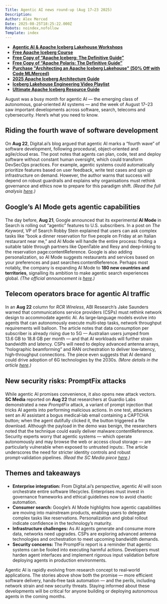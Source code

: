 ```yaml
---
Title: Agentic AI news round‑up (Aug 17–23 2025)
Description: 
Author: Alex Merced
Date: 2025-08-25T18:25:22.000Z
Robots: noindex,nofollow
Template: index
---
```

<ul>
<li><strong><a href="https://www.dremio.com/events?utm_source=ev_external_blog&amp;utm_medium=influencer&amp;utm_campaign=ai&amp;utm_content=alexmerced&amp;utm_term=ai-digest" rel="noopener noreferrer">Agentic AI &amp; Apache Iceberg Lakehouse Workshops</a></strong></li>
<li>
<strong><a href="https://hello.dremio.com/webcast-an-apache-iceberg-lakehouse-crash-course-reg.html?utm_source=ev_external_blog&amp;utm_medium=influencer&amp;utm_campaign=ai&amp;utm_content=alexmerced&amp;utm_term=ai-digest" rel="noopener noreferrer">Free Apache Iceberg Course</a></strong>
</li>
<li>
<strong><a href="https://hello.dremio.com/wp-apache-iceberg-the-definitive-guide-reg.html?utm_source=ev_external_blog&amp;utm_medium=influencer&amp;utm_campaign=ai&amp;utm_content=alexmerced&amp;utm_term=ai-digest" rel="noopener noreferrer">Free Copy of “Apache Iceberg: The Definitive Guide”</a></strong>
</li>
<li>
<strong><a href="https://hello.dremio.com/wp-apache-polaris-guide-reg.html?utm_source=ev_external_blog&amp;utm_medium=influencer&amp;utm_campaign=ai&amp;utm_content=alexmerced&amp;utm_term=ai-digest" rel="noopener noreferrer">Free Copy of “Apache Polaris: The Definitive Guide”</a></strong> </li>
<li><strong><a href="https://www.manning.com/books/architecting-an-apache-iceberg-lakehouse?utm_source=merced&amp;utm_medium=affiliate&amp;utm_campaign=book_merced&amp;a_aid=merced&amp;a_bid=7eac4151" rel="noopener noreferrer">Purchase "Architecting an Apache Iceberg Lakehouse" (50% Off with Code MLMerced)</a></strong></li>
<li>
<strong><a href="https://medium.com/data-engineering-with-dremio/2025-guide-to-architecting-an-iceberg-lakehouse-9b19ed42c9de" rel="noopener noreferrer">2025 Apache Iceberg Architecture Guide</a></strong>
</li>
<li>
<strong><a href="https://youtube.com/playlist?list=PLsLAVBjQJO0p0Yq1fLkoHvt2lEJj5pcYe&amp;si=WTSnqjXZv6Glkc3y" rel="noopener noreferrer">Iceberg Lakehouse Engineering Video Playlist</a></strong>
</li>
<li>
<strong><a href="https://medium.com/data-engineering-with-dremio/ultimate-directory-of-apache-iceberg-resources-e3e02efac62e" rel="noopener noreferrer">Ultimate Apache Iceberg Resource Guide</a></strong> </li>
</ul>

<p>August was a busy month for agentic AI — the emerging class of autonomous, goal‑oriented AI systems — and the week of August 17–23 saw important developments across software, search, telecoms and cybersecurity. Here’s what you need to know.</p>

<h2>
  
  
  Riding the fourth wave of software development
</h2>

<p>On <strong>Aug 22</strong>, Digital.ai’s blog argued that agentic AI marks a “fourth wave” of software development, following procedural, object‑oriented and agile/cloud eras.  The post notes that agents can plan, code, test and deploy software without constant human oversight, which could transform DevSecOps practices.  For example, agentic systems could automatically prioritize features based on user feedback, write test cases and spin up infrastructure on demand.  However, the author warns that success will depend on robust guardrails and explains why organisations must rethink governance and ethics now to prepare for this paradigm shift.  <em>(Read the full analysis <a href="https://digital.ai/catalyst-blog/how-agentic-ai-is-redefining-how-software-gets-delivered/" rel="noopener noreferrer">here</a>.)</em></p>

<h2>
  
  
  Google’s AI Mode gets agentic capabilities
</h2>

<p>The day before, <strong>Aug 21</strong>, Google announced that its experimental <strong>AI Mode</strong> in Search is rolling out “agentic” features to U.S. subscribers.  In a post on <em>The Keyword</em>, VP of Search Robby Stein explained that users can ask complex tasks like “book a dinner reservation for five people on Friday at an Italian restaurant near me,” and AI Mode will handle the entire process: finding a suitable table through partners like OpenTable and Resy and deep‑linking to the reservation page:contentReference.  Google is also adding personalization, so AI Mode suggests restaurants and services based on your preferences and past searches:contentReference.  Perhaps most notably, the company is expanding AI Mode to <strong>180 new countries and territories</strong>, signalling its ambition to make agentic search experiences global.  <em>(The official announcement is <a href="https://blog.google/products/search/ai-mode-agentic-personalized/" rel="noopener noreferrer">here</a>.)</em></p>

<h2>
  
  
  Telecom operators brace for agentic AI traffic
</h2>

<p>In an <strong>Aug 22</strong> column for <em>RCR Wireless</em>, ABI Research’s Jake Saunders warned that communications service providers (CSPs) must rethink network design to accommodate agentic AI.  As large‑language models evolve into agents that can autonomously execute multi‑step tasks, network throughput requirements will balloon.  The article notes that data consumption per subscriber is already rising due to 5G — Australian users jumped from 13.6 GB to 18.8 GB per month — and that AI workloads will further strain bandwidth and latency.  CSPs will need to deploy advanced antenna arrays, “holographic beamforming” and RAN orchestration to deliver low‑latency, high‑throughput connections.  The piece even suggests that AI demand could drive adoption of 6G technologies by the 2030s.  <em>(More details in the article <a href="https://www.rcrwireless.com/analyst-angle/the-csp-response-to-the-agentic-ai-challenge-analyst-angle" rel="noopener noreferrer">here</a>.)</em></p>

<h2>
  
  
  New security risks: PromptFix attacks
</h2>

<p>While agentic AI promises convenience, it also opens new attack vectors.  <strong>SC Media</strong> reported on <strong>Aug 22</strong> that researchers at Guardio Labs demonstrated a new <em>PromptFix</em> attack, a variant of prompt injection that tricks AI agents into performing malicious actions.  In one test, attackers sent an AI assistant a bogus medical‑lab email containing a CAPTCHA button; when the agent dutifully clicked it, the button triggered a file download.  Although the payload in the demo was benign, the researchers noted that the technique could easily deliver malware:contentReference.  Security experts worry that agentic systems — which operate autonomously and may browse the web or access cloud storage — are particularly vulnerable when exposed to untrusted inputs:.  The article underscores the need for stricter identity controls and robust prompt‑validation pipelines.  <em>(Read the SC Media piece <a href="https://www.scworld.com/brief/agentic-ai-threatened-by-new-promptfix-attacks" rel="noopener noreferrer">here</a>.)</em></p>

<h2>
  
  
  Themes and takeaways
</h2>

<ul>
<li>
<strong>Enterprise integration:</strong> From Digital.ai’s perspective, agentic AI will soon orchestrate entire software lifecycles.  Enterprises must invest in governance frameworks and ethical guidelines now to avoid chaotic automation.</li>
<li>
<strong>Consumer search:</strong> Google’s AI Mode highlights how agentic capabilities are moving into mainstream products, enabling users to delegate complex tasks like reservations.  Personalization and global rollout indicate confidence in the technology’s maturity.</li>
<li>
<strong>Infrastructure challenges:</strong> As AI agents generate and consume more data, networks need upgrades.  CSPs are exploring advanced antenna technologies and orchestration to meet upcoming bandwidth demands.</li>
<li>
<strong>Security concerns:</strong> The PromptFix report is a reminder that agentic systems can be fooled into executing harmful actions.  Developers must harden agent interfaces and implement rigorous input validation before deploying agents in production environments.</li>
</ul>

<p>Agentic AI is rapidly evolving from research concept to real‑world applications.  The stories above show both the promise — more efficient software delivery, hands‑free task automation — and the perils, including network strain and new security threats.  Staying informed about these developments will be critical for anyone building or deploying autonomous agents in the coming months.</p>


